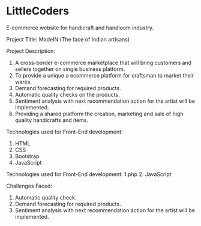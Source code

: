 # LittleCoders
E-commerce website for handicraft and handloom industry.

Project Title: MadeIN (The face of Indian artisans)

Project Description: 
1. A cross-border e-commerce marketplace that will bring customers and sellers together on single business platform.
2. To provide a unique a ecommerce platform for craftsman to market their wares.
3. Demand forecasting for required products.
4. Automatic quality checks on the products.
5. Sentiment analysis with next recommendation action for the artist will be implemented.
6. Providing a shared platform the creation, marketing and sale of high quality handicrafts and items.

Technologies used for Front-End development:
1. HTML
2. CSS 
3. Bootstrap
4. JavaScript

Technologies used for Front-End development:
1.php
2. JavaScript

Challenges Faced:
1. Automatic quality check.
2. Demand forecasting for required products.
3. Sentiment analysis with next recommendation action for the artist will be implemented.
